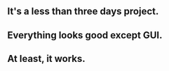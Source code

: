 ## It's a less than three days project.
## Everything looks good except GUI.
## At least, it works.
